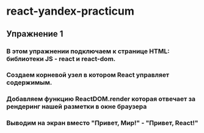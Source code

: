 # react-yandex-practicum
## Упражнение 1
### В этом упражнении подключаем к странице HTML: библиотеки JS - react и react-dom.  
### Создаем корневой узел в котором React управляет содержимым.
### Добавляем функцию ReactDOM.render которая отвечает за рендеринг нашей разметки в окне браузера
### Выводим на экран вместо "Привет, Мир!" - "Привет, React!"
